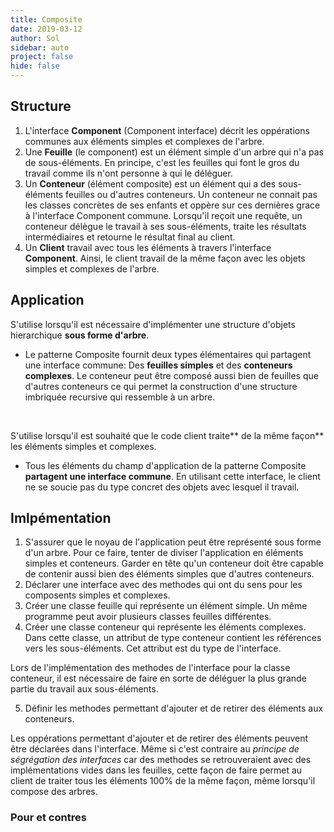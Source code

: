 ```yaml
---
title: Composite
date: 2019-03-12
author: Sol
sidebar: auto
project: false
hide: false
---
```


## Structure

<Media
    src="https://i.imgur.com/GY5Ct3w.png"
    url="https://refactoring.guru/design-patterns/composite"
    caption="https://refactoring.guru"
    center="true"
    width=450
/>

1. L'interface **Component** (Component interface) décrit les oppérations communes aux éléments simples et complexes de l'arbre.
2. Une **Feuille** (le component) est un élément simple d'un arbre qui n'a pas de sous-éléments. En principe, c'est les feuilles qui font le gros du travail comme ils n'ont personne à qui le déléguer.
3. Un **Conteneur** (élément composite) est un élément qui a des sous-éléments feuilles ou d'autres conteneurs. Un conteneur ne connait pas les classes concrètes de ses enfants et oppère sur ces dernières grace à l'interface Component commune. Lorsqu'il reçoit une requête, un conteneur délègue le travail à ses sous-éléments, traite les résultats intermédiaires et retourne le résultat final au client.
4. Un **Client** travail avec tous les éléments à travers l'interface **Component**. Ainsi, le client travail de la même façon avec les objets simples et complexes de l'arbre.



<Media
    src="https://i.imgur.com/ffuMhhU.png"
    url="https://i.imgur.com/ffuMhhU.png"
    caption="https://refactoring.guru"
    center="true"
    width=450
/>





## Application

 S'utilise lorsqu'il est nécessaire d'implémenter une structure d'objets hierarchique **sous forme d'arbre**.
* Le patterne Composite fournit deux types élémentaires qui partagent une interface commune: Des **feuilles simples** et des **conteneurs complexes**. Le conteneur peut être composé aussi bien de feuilles que d'autres conteneurs ce qui permet la construction d'une structure imbriquée recursive qui ressemble à un arbre.

<br>

S'utilise lorsqu'il est souhaité que le code client traite** de la même façon** les éléments simples et complexes.
* Tous les éléments du champ d'application de la patterne Composite **partagent une interface commune**. En utilisant cette interface, le client ne se soucie pas du type concret des objets avec lesquel il travail.

## Imlpémentation

1. S'assurer que le noyau de l'application peut être représenté sous forme d'un arbre. Pour ce faire, tenter de diviser l'application en éléments simples et conteneurs. Garder en tête qu'un conteneur doit être capable de contenir aussi bien des éléments simples que d'autres conteneurs.
2. Déclarer une interface avec des methodes qui ont du sens pour les composents simples et complexes.
3. Créer une classe feuille qui représente un élément simple. Un même programme peut avoir plusieurs classes feuilles différentes.
4. Créer une classe conteneur qui représente les éléments complexes. Dans cette classe, un attribut de type conteneur contient les références vers les sous-éléments. Cet attribut est du type de l'interface.

<Container type="warning">

Lors de l'implémentation des methodes de l'interface pour la classe conteneur, il est nécessaire de faire en sorte de déléguer la plus grande partie du travail aux sous-éléments.

</Container>

5. Définir les methodes permettant d'ajouter et de retirer des éléments aux conteneurs. 

<Container type="info">

Les oppérations permettant d'ajouter et de retirer des éléments peuvent être déclarées dans l'interface. Même si c'est contraire au _principe de ségrégation des interfaces_ car des methodes se retrouveraient avec des implémentations vides dans les feuilles, cette façon de faire permet au client de traiter tous les éléments 100% de la même façon, même lorsqu'il compose des arbres.

</Container>

### Pour et contres

<Col proportions="6/6" vAlign="0">
<template slot="left">

* <st c="g">Permet de travailler avec des structures complexes en forme d'arbre en tirant profit du polymorphisme et de la récursion</st>
* <st c="g">Principe _ouvert/fermé_ exploité. Il est possible d'introduire de nouveaux éléments de nouveaux types dans une application sans casser le code existant.</st>

</template>
<template slot="right">

* <st c="r">Il peut être difficile de fournir une interface commune à des classes aux fonctionnalités fort différentes. Dans certains scénario, il serait nécesaire de sur-généraliser l'interface ce qui la rendrait difficile à comprendre.</st>

</template>
</Col>
